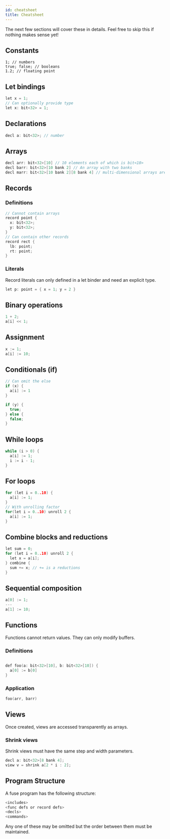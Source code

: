 ```yaml
---
id: cheatsheet
title: Cheatsheet
---
```


The next few sections will cover these in details. Feel free to skip this if
nothing makes sense yet!

## Constants

```
1; // numbers
true; false; // booleans
1.2; // floating point
```

## Let bindings

```C
let x = 1;
// Can optionally provide type
let x: bit<32> = 1;
```

## Declarations

```C
decl a: bit<32>; // number
```

## Arrays

```C
decl arr: bit<32>[10] // 10 elements each of which is bit<10>
decl barr: bit<32>[10 bank 2] // An array with two banks
decl marr: bit<32>[10 bank 2][8 bank 4] // multi-dimensional arrays are supported
```

## Records

### Definitions

```C
// Cannot contain arrays
record point {
  x: bit<32>;
  y: bit<32>;
}
// Can contain other records
record rect {
  lb: point;
  rt: point;
}
```

### Literals

Record literals can only defined in a let binder and need an explicit type.

```C
let p: point = { x = 1; y = 2 }
```

## Binary operations

```C
1 + 2;
a[i] << 1;
```

## Assignment

```C
x := 1;
a[i] := 10;
```

## Conditionals (if)

```C
// Can omit the else
if (x) {
  a[i] := 1
}

if (y) {
  true;
} else {
  false;
}
```

## While loops

```C
while (i > 0) {
  a[i] := 1;
  i := i - 1;
}
```

## For loops

```C
for (let i = 0..10) {
  a[i] := 1;
}
// With unrolling factor
for(let i = 0..10) unroll 2 {
  a[i] := 1;
}
```

## Combine blocks and reductions

```C
let sum = 0;
for (let i = 0..10) unroll 2 {
  let x = a[i];
} combine {
  sum += x; // += is a reductions
}
```

## Sequential composition

```C
a[0] := 1;
---
a[1] := 10;
```

## Functions

Functions cannot return values. They can only modify buffers.

### Definitions

```C

def foo(a: bit<32>[10], b: bit<32>[10]) {
  a[0] := b[0]
}
```

### Application

```C
foo(arr, barr)
```

## Views

Once created, views are accessed transparently as arrays.

### Shrink views

Shrink views must have the same step and width parameters.

```C
decl a: bit<32>[8 bank 4];
view v = shrink a[2 * i : 2];
```

## Program Structure

A fuse program has the following structure:
```C
<includes>
<func defs or record defs>
<decls>
<commands>
```

Any one of these may be omitted but the order between them must be maintained.
